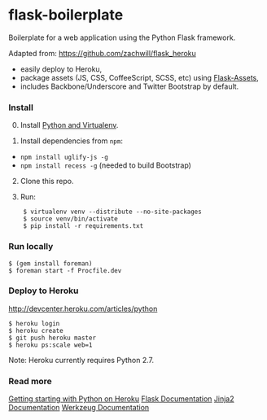 # flask-boilerplate

Boilerplate for a web application using the Python Flask framework.

Adapted from:
https://github.com/zachwill/flask_heroku

 * easily deploy to Heroku,
 * package assets (JS, CSS, CoffeeScript, SCSS, etc) using [Flask-Assets](http://flask-assets.readthedocs.org/en/latest/index.html),
 * includes Backbone/Underscore and Twitter Bootstrap by default.


### Install

0. Install [Python and Virtualenv](http://install.python-guide.org/).

1. Install dependencies from `npm`:

 * `npm install uglify-js -g`
 * `npm install recess -g` (needed to build Bootstrap)

2. Clone this repo.

3. Run:

```
    $ virtualenv venv --distribute --no-site-packages
    $ source venv/bin/activate
    $ pip install -r requirements.txt
```


### Run locally

```
$ (gem install foreman)
$ foreman start -f Procfile.dev
```


### Deploy to Heroku

http://devcenter.heroku.com/articles/python

```
$ heroku login
$ heroku create
$ git push heroku master
$ heroku ps:scale web=1
```

Note: Heroku currently requires Python 2.7.


### Read more

[Getting starting with Python on Heroku](https://devcenter.heroku.com/articles/python)
[Flask Documentation](http://flask.pocoo.org/docs/)
[Jinja2 Documentation](http://jinja.pocoo.org/2/documentation/)
[Werkzeug Documentation](http://werkzeug.pocoo.org/documentation/)
